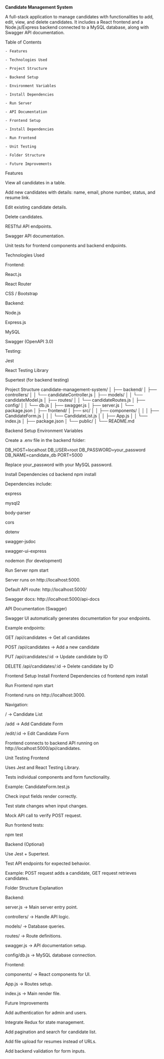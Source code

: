 **Candidate Management System**

A full-stack application to manage candidates with functionalities to add, edit, view, and delete candidates. It includes a React frontend and a Node.js/Express backend connected to a MySQL database, along with Swagger API documentation.

Table of Contents

    - Features
    
    - Technologies Used
    
    - Project Structure
    
    - Backend Setup
    
    - Environment Variables
    
    - Install Dependencies
    
    - Run Server
    
    - API Documentation
    
    - Frontend Setup
    
    - Install Dependencies
    
    - Run Frontend
    
    - Unit Testing
    
    - Folder Structure
    
    - Future Improvements

Features

View all candidates in a table.

Add new candidates with details: name, email, phone number, status, and resume link.

Edit existing candidate details.

Delete candidates.

RESTful API endpoints.

Swagger API documentation.

Unit tests for frontend components and backend endpoints.

Technologies Used

Frontend:

React.js

React Router

CSS / Bootstrap

Backend:

Node.js

Express.js

MySQL

Swagger (OpenAPI 3.0)

Testing:

Jest

React Testing Library

Supertest (for backend testing)

Project Structure
candidate-management-system/
│
├── backend/
│   ├── controllers/
│   │   └── candidateController.js
│   ├── models/
│   │   └── candidateModel.js
│   ├── routes/
│   │   └── candidateRoutes.js
│   ├── config/
│   │   └── db.js
│   ├── swagger.js
│   ├── server.js
│   └── package.json
│
├── frontend/
│   ├── src/
│   │   ├── components/
│   │   │   ├── CandidateForm.js
│   │   │   └── CandidateList.js
│   │   ├── App.js
│   │   └── index.js
│   ├── package.json
│   └── public/
│
└── README.md

Backend Setup
Environment Variables

Create a .env file in the backend folder:

DB_HOST=localhost
DB_USER=root
DB_PASSWORD=your_password
DB_NAME=candidate_db
PORT=5000


Replace your_password with your MySQL password.

Install Dependencies
cd backend
npm install


Dependencies include:

express

mysql2

body-parser

cors

dotenv

swagger-jsdoc

swagger-ui-express

nodemon (for development)

Run Server
npm start


Server runs on http://localhost:5000.

Default API route: http://localhost:5000/

Swagger docs: http://localhost:5000/api-docs

API Documentation (Swagger)

Swagger UI automatically generates documentation for your endpoints.

Example endpoints:

GET /api/candidates → Get all candidates

POST /api/candidates → Add a new candidate

PUT /api/candidates/:id → Update candidate by ID

DELETE /api/candidates/:id → Delete candidate by ID

Frontend Setup
Install Frontend Dependencies
cd frontend
npm install

Run Frontend
npm start


Frontend runs on http://localhost:3000.

Navigation:

/ → Candidate List

/add → Add Candidate Form

/edit/:id → Edit Candidate Form

Frontend connects to backend API running on http://localhost:5000/api/candidates.

Unit Testing
Frontend

Uses Jest and React Testing Library.

Tests individual components and form functionality.

Example: CandidateForm.test.js

Check input fields render correctly.

Test state changes when input changes.

Mock API call to verify POST request.

Run frontend tests:

npm test

Backend (Optional)

Use Jest + Supertest.

Test API endpoints for expected behavior.

Example: POST request adds a candidate, GET request retrieves candidates.

Folder Structure Explanation

Backend:

server.js → Main server entry point.

controllers/ → Handle API logic.

models/ → Database queries.

routes/ → Route definitions.

swagger.js → API documentation setup.

config/db.js → MySQL database connection.

Frontend:

components/ → React components for UI.

App.js → Routes setup.

index.js → Main render file.

Future Improvements

Add authentication for admin and users.

Integrate Redux for state management.

Add pagination and search for candidate list.

Add file upload for resumes instead of URLs.

Add backend validation for form inputs.
